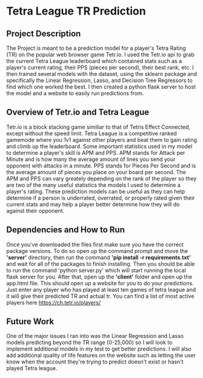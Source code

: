 # Tetra League TR Prediction

## Project Description

The Project is meant to be a prediction model for a player's Tetra Rating (TR) on the popular web browser game Tetr.io. I used the Tetr.io api to grab the current Tetra League leaderboard which contained stats such as a player's current rating, their PPS (pieces per second), their best rank, etc. I then trained several models with the dataset, using the sklearn package and specifically the Linear Regression, Lasso, and Decision Tree Regressors to find which one worked the best. I then created a python flask server to host the model and a website to easily run predictions from. 

## Overview of Tetr.io and Tetra League

Tetr.io is a block stacking game similiar to that of Tetris Effect Connected, except without the speed limit. Tetra League is a competitive ranked gamemode where you 1v1 against other players and beat them to gain rating and climb up the leaderboard. Some important statistics used in my model to determine a player's skill is APM and PPS. APM stands for Attack per Minute and is how many the average amount of lines you send your opponent with attacks in a minute. PPS stands for Pieces Per Second and is the average amount of pieces you place on your board per second. The APM and PPS can vary greately depending on the rank of the player so they are two of the many useful statistics the models I used to determine a player's rating. These prediction models can be useful as they can help determine if a person is underrated, overrated, or properly rated given their current stats and may help a player better determine how they will do against their opponent.

## Dependencies and How to Run 

Once you've downloaded the files first make sure you have the correct package versions. To do so open up the command prompt and move the **'server'** directory, then run the command **'pip install -r requirements.txt'** and wait for all of the packages to finish installing. Then you should be able to run the command 'python server.py' which will start running the local flask server for you. After that, open up the **'client'** folder and open up the app.html file. This should open up a website for you to do your predictions. Just enter any player who has played at least ten games of tetra league and it will give their predicted TR and actual tr. You can find a list of most active players here https://ch.tetr.io/players/

## Future Work

One of the major issues I ran into was the Linear Regression and Lasso models predicting beyond the TR range (0-25,000) so I will look to implement additional models in my test to get better predictions. I will also add additional quality of life features on the website such as letting the user know when the account they're trying to predict doesn't exist or hasn't played Tetra league.
